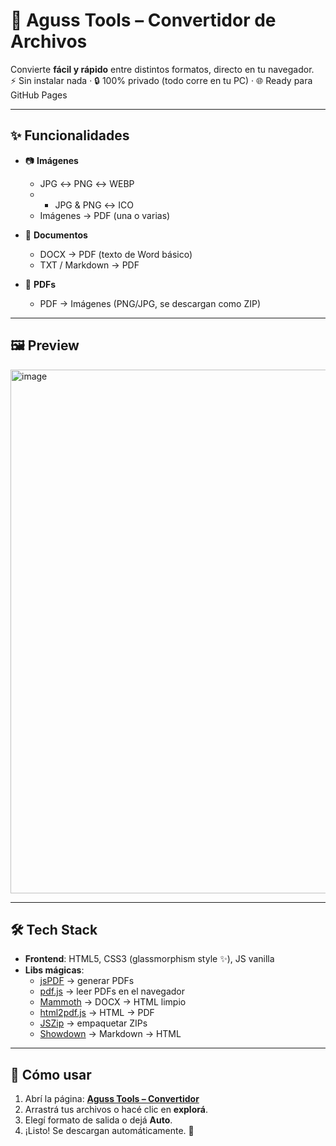 # 🚀 Aguss Tools – Convertidor de Archivos

Convierte **fácil y rápido** entre distintos formatos, directo en tu navegador.  
⚡ Sin instalar nada · 🔒 100% privado (todo corre en tu PC) · 🌐 Ready para GitHub Pages

---

## ✨ Funcionalidades

- 📷 **Imágenes**  
  - JPG ↔ PNG ↔ WEBP
  - - JPG & PNG ↔ ICO  
  - Imágenes → PDF (una o varias)

- 📄 **Documentos**  
  - DOCX → PDF (texto de Word básico)  
  - TXT / Markdown → PDF

- 📑 **PDFs**  
  - PDF → Imágenes (PNG/JPG, se descargan como ZIP)

---

## 🖼 Preview

<img width="1367" height="838" alt="image" src="https://github.com/user-attachments/assets/59f149dc-c2fc-44a2-aed8-0222c0b291c6" />


---

## 🛠 Tech Stack

- **Frontend**: HTML5, CSS3 (glassmorphism style ✨), JS vanilla  
- **Libs mágicas**:
  - [jsPDF](https://github.com/parallax/jsPDF) → generar PDFs  
  - [pdf.js](https://mozilla.github.io/pdf.js/) → leer PDFs en el navegador  
  - [Mammoth](https://github.com/mwilliamson/mammoth.js) → DOCX → HTML limpio  
  - [html2pdf.js](https://github.com/eKoopmans/html2pdf.js) → HTML → PDF  
  - [JSZip](https://stuk.github.io/jszip/) → empaquetar ZIPs  
  - [Showdown](https://github.com/showdownjs/showdown) → Markdown → HTML  

---

## 🚀 Cómo usar

1. Abrí la página: **[Aguss Tools – Convertidor](https://agusslo.github.io/Convertidor)**  
2. Arrastrá tus archivos o hacé clic en **explorá**.  
3. Elegí formato de salida o dejá **Auto**.  
4. ¡Listo! Se descargan automáticamente. 🎉



